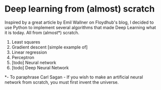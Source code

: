 # Deep learning from (almost) scratch


Inspired by a great article by Emil Wallner on Floydhub's blog, I decided to use Python to implement several algorithms that made Deep Learning what it is today. All from (almost*) scratch.

1. Least squares
2. Gradient descent [simple example of]
3. Linear regression
4. Perceptron
5. [todo] Neural network
6. [todo] Deep Neural Network 

*- To paraphrase Carl Sagan - If you wish to make an artificial neural network from scratch, you must first invent the universe. 
